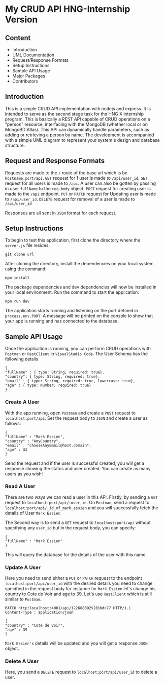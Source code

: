 # My CRUD API HNG-Internship Version

## Content

- Introduction
- UML Documentation
- Request/Response Formats
- Setup Instructions
- Sample API Usage
- Major Packages
- Contributors

## Introduction

This is a simple CRUD API implementation with nodejs and express. It is intended to serve as the second stage task for the HNG X internship program. This is basically a REST API capable of CRUD operations on a "person" resource, interfacing with the MongoDB (whether local or on MongoBD Atlas). This API can dynamically handle parameters, such as adding or retrieving a person by name. The development is accompanied with a simple UML diagram to represent your system's design and database structure.

## Request and Response Formats

Requests are made to the `/` route of the base url which is be `hostname:port/api`.
`GET` request for 1 user is made to `/api/user_id`.
`GET` request for all users is made to `/api`.
A user can also be gotten by passing in user `fullName` to the `req.body` object.
`POST` request for creating user is made to the `/api` endpoint.
`PUT` or `PATCH` request for Updating user is made to `/api/user_id`.
`DELETE` request for removal of a user is made to `/api/user_id`

Responses are all sent in `JSON` format for each request. 

## Setup Instructions
To begin to test this application, first clone the directory where the `server.js` file resides.
```
git clone url
```
After cloning the directory, install the dependencies on your local system using the command:
```
npm install
```
The package dependencies and dev dependencies will now be installed in your local environment. Run the command to start the application:
```
npm run dev
```
The application starts running and listening on the port defined in `process.env.PORT`. A message will be printed on the console to show that your app is running and has connected to the database.

## Sample API Usage 
Once the application is running, you can perform CRUD operations with `Postman` or `RestClient` in `VisualStudio Code`. The User Schema has the following details
```
{
"fullName" : { type: String, required: true},
"country": { type: String, required: true},
"email" : { type: String, required: true, lowercase: true},
"age" : { type: Number, required: true}
}
```
### Create A User
With the app running, open `Postman` and create a `POST` request to `localhost:port/api`. Set the request body to `JSON` and create a user as follows:
```
{
"fullName" : "Mark Essien",
"country" : "AnyCountry",
"email" : "chooseAnyEmail@host.domain",
"age" : 33
}
```
Send the request and if the user is successful created, you will get a response showing the status and user created.
You can create as many users as you wish!

### Read A User
There are two ways we can read a user in this API. Firstly, by sending a `GET` request to `localhost:port/api/:user_id`. 
On `Postman`, send a request to `localhost:port/api/_id_of_mark_essien` and you will successfully fetch the details of User `Mark Essien`.

The Second way is to send a `GET` request to `localhost:port/api` without specifying any `user_id` but in the request body, you can specify:
```
{
"fullName" : "Mark Essien"
}
```
This will query the database for the details of the user with this name.

### Update A User
Here you need to send either a `PUT` or `PATCH` request to the endpoint `localhost:port/api/user_id` with the desired details you need to change specified in the request body for instance for `Mark Essien` let's change his country to Cote de Voir and age to 39. Let's use `RestClient` which is still similar to `Postman`. 
```
PATCH http:localhost:4001/api/1226883929201bdc77 HTTP/1.1
Content-Type : application/json

{
"country" : "Cote de Voir",
"age" : 39
}
```
`Mark Essien's` details will be updated  and you will get a response `JSON` object.

### Delete A User
Here, you send a `DELETE` request to `localhost:port/api/user_id` to delete a user.


